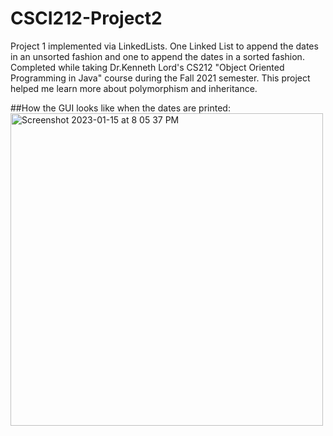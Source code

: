 # CSCI212-Project2
Project 1 implemented via LinkedLists. One Linked List to append the dates in an unsorted fashion and one to append the dates in a sorted fashion. Completed while taking Dr.Kenneth Lord's CS212 "Object Oriented Programming in Java" course during the Fall 2021 semester. This project helped me learn more about polymorphism and inheritance.

##How the GUI looks like when the dates are printed:
<img width="500" alt="Screenshot 2023-01-15 at 8 05 37 PM" src="https://user-images.githubusercontent.com/108318635/212578366-1f8f9d80-f9e8-4301-9be3-f67dd4176804.png">

